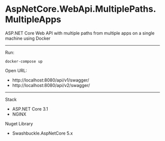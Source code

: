 # AspNetCore.WebApi.MultiplePaths.MultipleApps

ASP.NET Core Web API with multiple paths from multiple apps on a single machine using Docker

---

Run:
```
docker-compose up
```

Open URL:
- http://localhost:8080/api/v1/swagger/
- http://localhost:8080/api/v2/swagger/

---

Stack
- ASP.NET Core 3.1
- NGINX

Nuget Library
- Swashbuckle.AspNetCore 5.x
